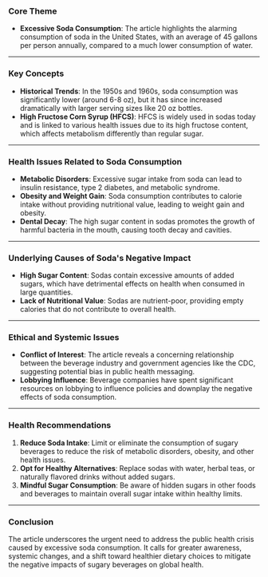 ### Core Theme  
- **Excessive Soda Consumption**: The article highlights the alarming consumption of soda in the United States, with an average of 45 gallons per person annually, compared to a much lower consumption of water.  

---

### Key Concepts  
- **Historical Trends**: In the 1950s and 1960s, soda consumption was significantly lower (around 6-8 oz), but it has since increased dramatically with larger serving sizes like 20 oz bottles.  
- **High Fructose Corn Syrup (HFCS)**: HFCS is widely used in sodas today and is linked to various health issues due to its high fructose content, which affects metabolism differently than regular sugar.  

---

### Health Issues Related to Soda Consumption  
- **Metabolic Disorders**: Excessive sugar intake from soda can lead to insulin resistance, type 2 diabetes, and metabolic syndrome.  
- **Obesity and Weight Gain**: Soda consumption contributes to calorie intake without providing nutritional value, leading to weight gain and obesity.  
- **Dental Decay**: The high sugar content in sodas promotes the growth of harmful bacteria in the mouth, causing tooth decay and cavities.  

---

### Underlying Causes of Soda's Negative Impact  
- **High Sugar Content**: Sodas contain excessive amounts of added sugars, which have detrimental effects on health when consumed in large quantities.  
- **Lack of Nutritional Value**: Sodas are nutrient-poor, providing empty calories that do not contribute to overall health.  

---

### Ethical and Systemic Issues  
- **Conflict of Interest**: The article reveals a concerning relationship between the beverage industry and government agencies like the CDC, suggesting potential bias in public health messaging.  
- **Lobbying Influence**: Beverage companies have spent significant resources on lobbying to influence policies and downplay the negative effects of soda consumption.  

---

### Health Recommendations  
1. **Reduce Soda Intake**: Limit or eliminate the consumption of sugary beverages to reduce the risk of metabolic disorders, obesity, and other health issues.  
2. **Opt for Healthy Alternatives**: Replace sodas with water, herbal teas, or naturally flavored drinks without added sugars.  
3. **Mindful Sugar Consumption**: Be aware of hidden sugars in other foods and beverages to maintain overall sugar intake within healthy limits.  

---

### Conclusion  
The article underscores the urgent need to address the public health crisis caused by excessive soda consumption. It calls for greater awareness, systemic changes, and a shift toward healthier dietary choices to mitigate the negative impacts of sugary beverages on global health.